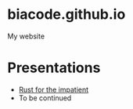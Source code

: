 # biacode.github.io
My website

# Presentations
* [Rust for the impatient](https://biacode.github.io/presentations/rust-for-the-implatient/)
* To be continued